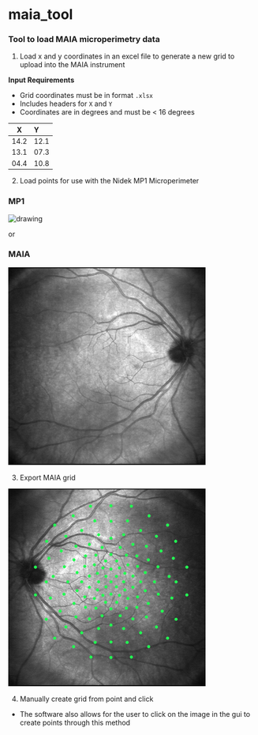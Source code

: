 # maia_tool

### Tool to load MAIA microperimetry data 

1) Load x and y coordinates in an excel file to generate a new grid to upload into the MAIA instrument

**Input Requirements**
- Grid coordinates must be in format `.xlsx` 
- Includes headers for `X` and `Y`
- Coordinates are in degrees and must be < 16 degrees

|X   |Y   |
|----|:---|
|14.2|12.1|
|13.1|07.3|
|04.4|10.8|

2) Load points for use with the Nidek MP1 Microperimeter

### MP1
<img src="imgs/od.bmp" alt="drawing" width="400" class="center"/>

or 

### MAIA
<img src="imgs/maia_od.png" alt="drawing" width="400" class="center"/>


3) Export MAIA grid 

<img src="imgs/maia_grid.png" alt="drawing" width="400" class="center"/>


4) Manually create grid from point and click

- The software also allows for the user to click on the image in the gui to create points through this method
